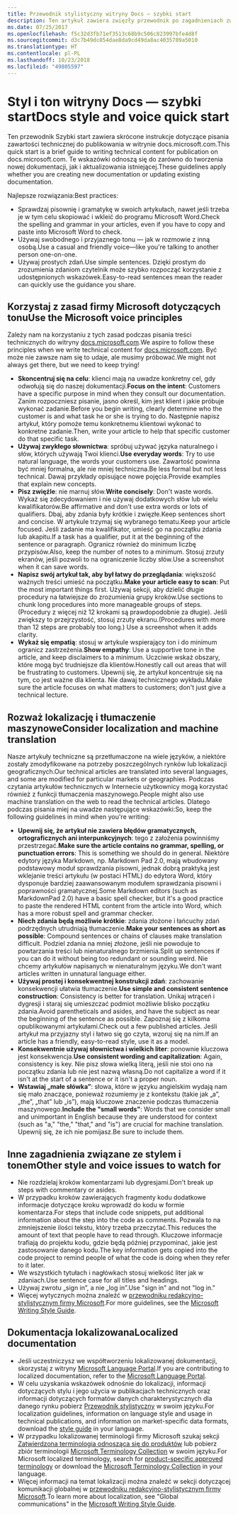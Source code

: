 ```yaml
---
title: Przewodnik stylistyczny witryny Docs — szybki start
description: Ten artykuł zawiera zwięzły przewodnik po zagadnieniach związanych ze stylem, zawierający podstawowe tematy umożliwiające rozpoczęcie pracy z witryną docs.microsoft.com.
ms.date: 07/25/2017
ms.openlocfilehash: f5c32d3fb71ef3513c68b9c506c823997bfe4d8f
ms.sourcegitcommit: d3c7b49dc854dae8da9cd49da8ac4035789a5010
ms.translationtype: HT
ms.contentlocale: pl-PL
ms.lasthandoff: 10/23/2018
ms.locfileid: "49805597"
---
```

# <a name="docs-style-and-voice-quick-start"></a><span data-ttu-id="50072-103">Styl i ton witryny Docs — szybki start</span><span class="sxs-lookup"><span data-stu-id="50072-103">Docs style and voice quick start</span></span>

<span data-ttu-id="50072-104">Ten przewodnik Szybki start zawiera skrócone instrukcje dotyczące pisania zawartości technicznej do publikowania w witrynie docs.microsoft.com.</span><span class="sxs-lookup"><span data-stu-id="50072-104">This quick start is a brief guide to writing technical content for publication on docs.microsoft.com.</span></span> <span data-ttu-id="50072-105">Te wskazówki odnoszą się do zarówno do tworzenia nowej dokumentacji, jak i aktualizowania istniejącej.</span><span class="sxs-lookup"><span data-stu-id="50072-105">These guidelines apply whether you are creating new documentation or updating existing documentation.</span></span>

<span data-ttu-id="50072-106">Najlepsze rozwiązania:</span><span class="sxs-lookup"><span data-stu-id="50072-106">Best practices:</span></span>

- <span data-ttu-id="50072-107">Sprawdzaj pisownię i gramatykę w swoich artykułach, nawet jeśli trzeba je w tym celu skopiować i wkleić do programu Microsoft Word.</span><span class="sxs-lookup"><span data-stu-id="50072-107">Check the spelling and grammar in your articles, even if you have to copy and paste into Microsoft Word to check.</span></span>
- <span data-ttu-id="50072-108">Używaj swobodnego i przyjaznego tonu — jak w rozmowie z inną osobą.</span><span class="sxs-lookup"><span data-stu-id="50072-108">Use a casual and friendly voice—like you're talking to another person one-on-one.</span></span>
- <span data-ttu-id="50072-109">Używaj prostych zdań.</span><span class="sxs-lookup"><span data-stu-id="50072-109">Use simple sentences.</span></span> <span data-ttu-id="50072-110">Dzięki prostym do zrozumienia zdaniom czytelnik może szybko rozpocząć korzystanie z udostępnionych wskazówek.</span><span class="sxs-lookup"><span data-stu-id="50072-110">Easy-to-read sentences mean the reader can quickly use the guidance you share.</span></span>

## <a name="use-the-microsoft-voice-principles"></a><span data-ttu-id="50072-111">Korzystaj z zasad firmy Microsoft dotyczących tonu</span><span class="sxs-lookup"><span data-stu-id="50072-111">Use the Microsoft voice principles</span></span>

<span data-ttu-id="50072-112">Zależy nam na korzystaniu z tych zasad podczas pisania treści technicznych do witryny [docs.microsoft.com](https://docs.microsoft.com).</span><span class="sxs-lookup"><span data-stu-id="50072-112">We aspire to follow these principles when we write technical content for [docs.microsoft.com](https://docs.microsoft.com).</span></span> <span data-ttu-id="50072-113">Być może nie zawsze nam się to udaje, ale musimy próbować.</span><span class="sxs-lookup"><span data-stu-id="50072-113">We might not always get there, but we need to keep trying!</span></span>

- <span data-ttu-id="50072-114">**Skoncentruj się na celu**: klienci mają na uwadze konkretny cel, gdy odwołują się do naszej dokumentacji.</span><span class="sxs-lookup"><span data-stu-id="50072-114">**Focus on the intent**: Customers have a specific purpose in mind when they consult our documentation.</span></span> <span data-ttu-id="50072-115">Zanim rozpoczniesz pisanie, jasno określ, kim jest klient i jakie próbuje wykonać zadanie.</span><span class="sxs-lookup"><span data-stu-id="50072-115">Before you begin writing, clearly determine who the customer is and what task he or she is trying to do.</span></span> <span data-ttu-id="50072-116">Następnie napisz artykuł, który pomoże temu konkretnemu klientowi wykonać to konkretne zadanie.</span><span class="sxs-lookup"><span data-stu-id="50072-116">Then, write your article to help that specific customer do that specific task.</span></span>
- <span data-ttu-id="50072-117">**Używaj zwykłego słownictwa**: spróbuj używać języka naturalnego i słów, których używają Twoi klienci.</span><span class="sxs-lookup"><span data-stu-id="50072-117">**Use everyday words**: Try to use natural language, the words your customers use.</span></span> <span data-ttu-id="50072-118">Zawartość powinna być mniej formalna, ale nie mniej techniczna.</span><span class="sxs-lookup"><span data-stu-id="50072-118">Be less formal but not less technical.</span></span> <span data-ttu-id="50072-119">Dawaj przykłady opisujące nowe pojęcia.</span><span class="sxs-lookup"><span data-stu-id="50072-119">Provide examples that explain new concepts.</span></span>
- <span data-ttu-id="50072-120">**Pisz zwięźle**: nie marnuj słów.</span><span class="sxs-lookup"><span data-stu-id="50072-120">**Write concisely**: Don't waste words.</span></span> <span data-ttu-id="50072-121">Wykaż się zdecydowaniem i nie używaj dodatkowych słów lub wielu kwalifikatorów.</span><span class="sxs-lookup"><span data-stu-id="50072-121">Be affirmative and don't use extra words or lots of qualifiers.</span></span> <span data-ttu-id="50072-122">Dbaj, aby zdania były krótkie i zwięzłe.</span><span class="sxs-lookup"><span data-stu-id="50072-122">Keep sentences short and concise.</span></span> <span data-ttu-id="50072-123">W artykule trzymaj się wybranego tematu.</span><span class="sxs-lookup"><span data-stu-id="50072-123">Keep your article focused.</span></span> <span data-ttu-id="50072-124">Jeśli zadanie ma kwalifikator, umieść go na początku zdania lub akapitu.</span><span class="sxs-lookup"><span data-stu-id="50072-124">If a task has a qualifier, put it at the beginning of the sentence or paragraph.</span></span> <span data-ttu-id="50072-125">Ogranicz również do minimum liczbę przypisów.</span><span class="sxs-lookup"><span data-stu-id="50072-125">Also, keep the number of notes to a minimum.</span></span> <span data-ttu-id="50072-126">Stosuj zrzuty ekranów, jeśli pozwoli to na ograniczenie liczby słów.</span><span class="sxs-lookup"><span data-stu-id="50072-126">Use a screenshot when it can save words.</span></span>
- <span data-ttu-id="50072-127">**Napisz swój artykuł tak, aby był łatwy do przeglądania**: większość ważnych treści umieść na początku.</span><span class="sxs-lookup"><span data-stu-id="50072-127">**Make your article easy to scan**: Put the most important things first.</span></span> <span data-ttu-id="50072-128">Używaj sekcji, aby dzielić długie procedury na łatwiejsze do zrozumienia grupy kroków.</span><span class="sxs-lookup"><span data-stu-id="50072-128">Use sections to chunk long procedures into more manageable groups of steps.</span></span> <span data-ttu-id="50072-129">(Procedury z więcej niż 12 krokami są prawdopodobnie za długie). Jeśli zwiększy to przejrzystość, stosuj zrzuty ekranu.</span><span class="sxs-lookup"><span data-stu-id="50072-129">(Procedures with more than 12 steps are probably too long.) Use a screenshot when it adds clarity.</span></span>
- <span data-ttu-id="50072-130">**Wykaż się empatią**: stosuj w artykule wspierający ton i do minimum ogranicz zastrzeżenia.</span><span class="sxs-lookup"><span data-stu-id="50072-130">**Show empathy**: Use a supportive tone in the article, and keep disclaimers to a minimum.</span></span> <span data-ttu-id="50072-131">Uczciwie wskaż obszary, które mogą być trudniejsze dla klientów.</span><span class="sxs-lookup"><span data-stu-id="50072-131">Honestly call out areas that will be frustrating to customers.</span></span> <span data-ttu-id="50072-132">Upewnij się, że artykuł koncentruje się na tym, co jest ważne dla klienta. Nie dawaj technicznego wykładu.</span><span class="sxs-lookup"><span data-stu-id="50072-132">Make sure the article focuses on what matters to customers; don't just give a technical lecture.</span></span>

## <a name="consider-localization-and-machine-translation"></a><span data-ttu-id="50072-133">Rozważ lokalizację i tłumaczenie maszynowe</span><span class="sxs-lookup"><span data-stu-id="50072-133">Consider localization and machine translation</span></span>

<span data-ttu-id="50072-134">Nasze artykuły techniczne są przetłumaczone na wiele języków, a niektóre zostały zmodyfikowane na potrzeby poszczególnych rynków lub lokalizacji geograficznych.</span><span class="sxs-lookup"><span data-stu-id="50072-134">Our technical articles are translated into several languages, and some are modified for particular markets or geographies.</span></span> <span data-ttu-id="50072-135">Podczas czytania artykułów technicznych w Internecie użytkownicy mogą korzystać również z funkcji tłumaczenia maszynowego.</span><span class="sxs-lookup"><span data-stu-id="50072-135">People might also use machine translation on the web to read the technical articles.</span></span> <span data-ttu-id="50072-136">Dlatego podczas pisania miej na uwadze następujące wskazówki:</span><span class="sxs-lookup"><span data-stu-id="50072-136">So, keep the following guidelines in mind when you're writing:</span></span>

- <span data-ttu-id="50072-137">**Upewnij się, że artykuł nie zawiera błędów gramatycznych, ortograficznych ani interpunkcyjnych**: tego z założenia powinniśmy przestrzegać.</span><span class="sxs-lookup"><span data-stu-id="50072-137">**Make sure the article contains no grammar, spelling, or punctuation errors**: This is something we should do in general.</span></span> <span data-ttu-id="50072-138">Niektóre edytory języka Markdown, np. Markdown Pad 2.0, mają wbudowany podstawowy moduł sprawdzania pisowni, jednak dobrą praktyką jest wklejanie treści artykułu (w postaci HTML) do edytora Word, który dysponuje bardziej zaawansowanym modułem sprawdzania pisowni i poprawności gramatycznej.</span><span class="sxs-lookup"><span data-stu-id="50072-138">Some Markdown editors (such as MarkdownPad 2.0) have a basic spell checker, but it's a good practice to paste the rendered HTML content from the article into Word, which has a more robust spell and grammar checker.</span></span>
- <span data-ttu-id="50072-139">**Niech zdania będą możliwie krótkie**: zdania złożone i łańcuchy zdań podrzędnych utrudniają tłumaczenie.</span><span class="sxs-lookup"><span data-stu-id="50072-139">**Make your sentences as short as possible**: Compound sentences or chains of clauses make translation difficult.</span></span> <span data-ttu-id="50072-140">Podziel zdania na mniej złożone, jeśli nie powoduje to powtarzania treści lub nienaturalnego brzmienia.</span><span class="sxs-lookup"><span data-stu-id="50072-140">Split up sentences if you can do it without being too redundant or sounding weird.</span></span> <span data-ttu-id="50072-141">Nie chcemy artykułów napisanych w nienaturalnym języku.</span><span class="sxs-lookup"><span data-stu-id="50072-141">We don't want articles written in unnatural language either.</span></span>
- <span data-ttu-id="50072-142">**Używaj prostej i konsekwentnej konstrukcji zdań**: zachowanie konsekwencji ułatwia tłumaczenie.</span><span class="sxs-lookup"><span data-stu-id="50072-142">**Use simple and consistent sentence construction**: Consistency is better for translation.</span></span> <span data-ttu-id="50072-143">Unikaj wtrąceń i dygresji i staraj się umieszczać podmiot możliwie blisko początku zdania.</span><span class="sxs-lookup"><span data-stu-id="50072-143">Avoid parentheticals and asides, and have the subject as near the beginning of the sentence as possible.</span></span> <span data-ttu-id="50072-144">Zapoznaj się z kilkoma opublikowanymi artykułami.</span><span class="sxs-lookup"><span data-stu-id="50072-144">Check out a few published articles.</span></span> <span data-ttu-id="50072-145">Jeśli artykuł ma przyjazny styl i łatwo się go czyta, wzoruj się na nim.</span><span class="sxs-lookup"><span data-stu-id="50072-145">If an article has a friendly, easy-to-read style, use it as a model.</span></span>
- <span data-ttu-id="50072-146">**Konsekwentnie używaj słownictwa i wielkich liter**: ponownie kluczowa jest konsekwencja.</span><span class="sxs-lookup"><span data-stu-id="50072-146">**Use consistent wording and capitalization**: Again, consistency is key.</span></span> <span data-ttu-id="50072-147">Nie pisz słowa wielką literą, jeśli nie stoi ono na początku zdania lub nie jest nazwą własną.</span><span class="sxs-lookup"><span data-stu-id="50072-147">Do not capitalize a word if it isn't at the start of a sentence or it isn't a proper noun.</span></span>
- <span data-ttu-id="50072-148">**Wstawiaj „małe słówka”**: słowa, które w języku angielskim wydają nam się mało znaczące, ponieważ rozumiemy je z kontekstu (takie jak „a”, „the”, „that” lub „is”), mają kluczowe znaczenie podczas tłumaczenia maszynowego.</span><span class="sxs-lookup"><span data-stu-id="50072-148">**Include the "small words"**: Words that we consider small and unimportant in English because they are understood for context (such as "a," "the," "that," and "is") are crucial for machine translation.</span></span> <span data-ttu-id="50072-149">Upewnij się, że ich nie pomijasz.</span><span class="sxs-lookup"><span data-stu-id="50072-149">Be sure to include them.</span></span>

## <a name="other-style-and-voice-issues-to-watch-for"></a><span data-ttu-id="50072-150">Inne zagadnienia związane ze stylem i tonem</span><span class="sxs-lookup"><span data-stu-id="50072-150">Other style and voice issues to watch for</span></span>

- <span data-ttu-id="50072-151">Nie rozdzielaj kroków komentarzami lub dygresjami.</span><span class="sxs-lookup"><span data-stu-id="50072-151">Don't break up steps with commentary or asides.</span></span>
- <span data-ttu-id="50072-152">W przypadku kroków zawierających fragmenty kodu dodatkowe informacje dotyczące kroku wprowadź do kodu w formie komentarza.</span><span class="sxs-lookup"><span data-stu-id="50072-152">For steps that include code snippets, put additional information about the step into the code as comments.</span></span> <span data-ttu-id="50072-153">Pozwala to na zmniejszenie ilości tekstu, który trzeba przeczytać.</span><span class="sxs-lookup"><span data-stu-id="50072-153">This reduces the amount of text that people have to read through.</span></span> <span data-ttu-id="50072-154">Kluczowe informacje trafiają do projektu kodu, gdzie będą później przypominać, jakie jest zastosowanie danego kodu.</span><span class="sxs-lookup"><span data-stu-id="50072-154">The key information gets copied into the code project to remind people of what the code is doing when they refer to it later.</span></span>
- <span data-ttu-id="50072-155">We wszystkich tytułach i nagłówkach stosuj wielkość liter jak w zdaniach.</span><span class="sxs-lookup"><span data-stu-id="50072-155">Use sentence case for all titles and headings.</span></span>
- <span data-ttu-id="50072-156">Używaj zwrotu „sign in”, a nie „log in”.</span><span class="sxs-lookup"><span data-stu-id="50072-156">Use "sign in" and not "log in."</span></span>
- <span data-ttu-id="50072-157">Więcej wytycznych można znaleźć w [przewodniku redakcyjno-stylistycznym firmy Microsoft](https://docs.microsoft.com/style-guide/welcome).</span><span class="sxs-lookup"><span data-stu-id="50072-157">For more guidelines, see the [Microsoft Writing Style Guide](https://docs.microsoft.com/style-guide/welcome).</span></span>

## <a name="localized-documentation"></a><span data-ttu-id="50072-158">Dokumentacja lokalizowana</span><span class="sxs-lookup"><span data-stu-id="50072-158">Localized documentation</span></span>

- <span data-ttu-id="50072-159">Jeśli uczestniczysz we współtworzeniu lokalizowanej dokumentacji, skorzystaj z witryny [Microsoft Language Portal](https://www.microsoft.com/Language/Default.aspx).</span><span class="sxs-lookup"><span data-stu-id="50072-159">If you are contributing to localized documentation, refer to the [Microsoft Language Portal](https://www.microsoft.com/Language/Default.aspx).</span></span>
- <span data-ttu-id="50072-160">W celu uzyskania wskazówek odnośnie do lokalizacji, informacji dotyczących stylu i jego użycia w publikacjach technicznych oraz informacji dotyczących formatów danych charakterystycznych dla danego rynku pobierz [Przewodnik stylistyczny](https://www.microsoft.com/Language/StyleGuides) w swoim języku.</span><span class="sxs-lookup"><span data-stu-id="50072-160">For localization guidelines, information on language style and usage in technical publications, and information on market-specific data formats, download the [style guide](https://www.microsoft.com/Language/StyleGuides) in your language.</span></span>
- <span data-ttu-id="50072-161">W przypadku lokalizowanej terminologii firmy Microsoft szukaj sekcji [Zatwierdzona terminologia odnosząca się do produktów](https://www.microsoft.com/Language/Default.aspx) lub pobierz zbiór terminologii [Microsoft Terminology Collection](https://www.microsoft.com/language/Terminology) w swoim języku.</span><span class="sxs-lookup"><span data-stu-id="50072-161">For Microsoft localized terminology, search for [product-specific approved terminology](https://www.microsoft.com/Language/Default.aspx) or download the [Microsoft Terminology Collection](https://www.microsoft.com/language/Terminology) in your language.</span></span>
- <span data-ttu-id="50072-162">Więcej informacji na temat lokalizacji można znaleźć w sekcji dotyczącej komunikacji globalnej w [przewodniku redakcyjno-stylistycznym firmy Microsoft](https://docs.microsoft.com/style-guide/global-communications).</span><span class="sxs-lookup"><span data-stu-id="50072-162">To learn more about localization, see "Global communications" in the [Microsoft Writing Style Guide](https://docs.microsoft.com/style-guide/global-communications).</span></span>
